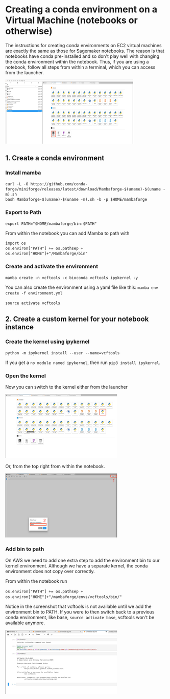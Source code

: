# Creating a conda environment on a Virtual Machine (notebooks or otherwise)

The instructions for creating conda environments on EC2 virtual machines are exactly the same as those for Sagemaker notebooks. The reason is that notebooks have conda pre-installed and so don't play well with changing the conda environment within the notebook. Thus, if you are using a notebook, follow all steps from within a terminal, which you can access from the launcher. 

<img src="/docs/images/launcher_terminal.jpeg" width="400" height="200">

## 1. Create a conda environment

### Install mamba
```
curl -L -O https://github.com/conda-forge/miniforge/releases/latest/download/Mambaforge-$(uname)-$(uname -m).sh
bash Mambaforge-$(uname)-$(uname -m).sh -b -p $HOME/mambaforge
```

### Export to Path
`export PATH="$HOME/mambaforge/bin:$PATH"`

From within the notebook you can add Mamba to path with 
```
import os
os.environ["PATH"] += os.pathsep + os.environ["HOME"]+"/Mambaforge/bin"
```

### Create and activate the environment
`mamba create -n vcftools -c bioconda vcftools ipykernel -y`

You can also create the environment using a yaml file like this: `mamba env create -f environment.yml`

`source activate vcftools`

## 2. Create a custom kernel for your notebook instance

### Create the kernel using ipykernel

`python -m ipykernel install --user --name=vcftools`

If you get a `no module named ipykernel`, then run `pip3 install ipykernel`.

### Open the kernel 

Now you can switch to the kernel either from the launcher

<img src="/docs/images/launcher_vcftools_aws.jpeg" width="350" height="200">

Or, from the top right from within the notebook.

<img src="/docs/images/kernel_vcftools_aws.jpeg" width="350" height="200">

### Add bin to path
On AWS we need to add one extra step to add the environment bin to our kernel environment. Although we have a separate kernel, the conda environment does not copy over correctly. 

From within the notebook run 

`os.environ["PATH"] += os.pathsep + os.environ["HOME"]+"/mambaforge/envs/vcftools/bin/"`

Notice in the screenshot that vcftools is not available until we add the environment bin to PATH. If you were to then switch back to a previous conda environment, like base, `source activate base`, vcftools won't be available anymore.

<img src="/docs/images/add_env_path_aws.jpeg" width="350" height="200">
